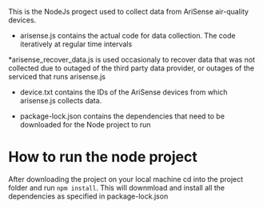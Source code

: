 This is the NodeJs progect used to collect data from AriSense air-quality devices.

* arisense.js contains the actual code for data collection. The code iteratively at regular time intervals

*arisense_recover_data.js is used occasionaly to recover data that was not collected due to outaged of the third party data provider, or outages of the serviced that runs arisense.js

* device.txt contains the IDs of the AriSense devices from which arisense.js collects data.

* package-lock.json contains the dependencies that need to be downloaded for the Node project to run


# How to run the node project

After downloading the project on your local machine cd into the project folder and run `npm install`. This will downmload and install all the dependencies as specified in package-lock.json
